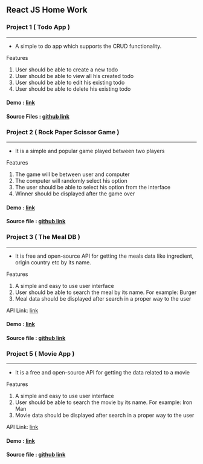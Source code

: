 
## React JS Home Work


### Project 1 ( Todo App ) 
---

- A simple to do app which supports the CRUD functionality.

Features 
1. User should be able to create a new todo
2. User should be able to view all his created todo
3. User should be able to edit his existing todo
4. User should be able to delete his existing todo

#### Demo : [link](https://todo-web-sm8uti.netlify.app/)

#### Source Files : [github link](https://github.com/SM8UTI/Todo-Web-App)


### Project 2 ( Rock Paper Scissor Game )
---

- It is a simple and popular game played between two players

Features
1. The game will be between user and computer
2. The computer will randomly select his option
3. The user should be able to select his option from the interface
4. Winner should be displayed after the game over

#### Demo : [link](https://rock-paper-scrissor-game-sm8uti.netlify.app/)

#### Source file : [github link](https://github.com/SM8UTI/Rock-Paper-Scrissor-game)

### Project 3 ( The Meal DB )
---

- It is free and open-source API for getting the meals data like ingredient, origin country etc by its name.

Features 
1. A simple and easy to use user interface
2. User should be able to search the meal by its name. For example: Burger
3. Meal data should be displayed after search in a proper way to the user

API Link: [link](https://www.themealdb.com/api.php)

#### Demo : [link](https://food-recipe-sm8uti.netlify.app/)

#### Source file : [github link](https://github.com/SM8UTI/Food-Recipe-ReactJS)

### Project 5 ( Movie App )
---

- It is a free and open-source API for getting the data related to a movie

Features 
1. A simple and easy to use user interface
2. User should be able to search the movie by its name. For example: Iron Man
3. Movie data should be displayed after search in a proper way to the user

API Link: [link](https://www.omdbapi.com/)

#### Demo : [link](https://moviesearch-sm8uti.netlify.app/)

#### Source file : [github link](https://github.com/SM8UTI/MovieSearch-Web-app)
